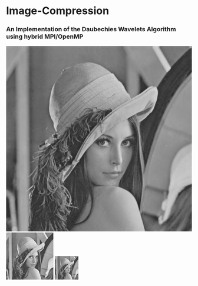 # Image-Compression
### An Implementation of the Daubechies Wavelets Algorithm using hybrid MPI/OpenMP
![Image](lenna1.jpg)
![Image](lenna16.jpg)
![Image](lenna64.jpg)
